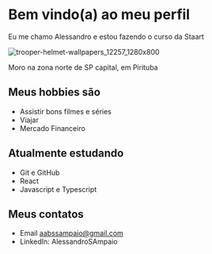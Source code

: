 #  Bem vindo(a) ao meu perfil

Eu me  chamo Alessandro e estou fazendo o curso da Staart

![trooper-helmet-wallpapers_12257_1280x800](https://user-images.githubusercontent.com/107893383/175148352-336cd96f-e2f9-463c-904e-ffb06df088ea.jpg)

Moro na zona norte de SP capital, em Pirituba

##  Meus hobbies são

- Assistir bons filmes e séries
- Viajar
- Mercado Financeiro

## Atualmente estudando

- Git e GitHub
- React
- Javascript e Typescript

## Meus contatos

- Email aabssampaio@gmail.com
- LinkedIn: AlessandroSAmpaio
